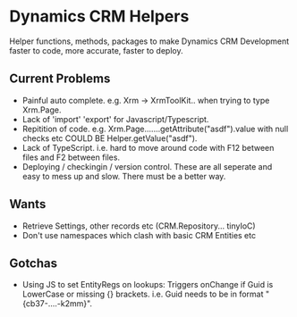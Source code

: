 # Dynamics CRM Helpers
Helper functions, methods, packages to make Dynamics CRM Development faster to code, more accurate, faster to deploy.

## Current Problems
- Painful auto complete. e.g. Xrm -> XrmToolKit.. when trying to type Xrm.Page.
- Lack of 'import' 'export' for Javascript/Typescript.
- Repitition of code. e.g. Xrm.Page.......getAttribute("asdf").value with null checks etc COULD BE Helper.getValue("asdf").
- Lack of TypeScript. i.e. hard to move around code with F12 between files and F2 between files.
- Deploying / checkingin / version control. These are all seperate and easy to mess up and slow. There must be a better way.

## Wants
- Retrieve Settings, other records etc (CRM.Repository... tinyIoC)
- Don't use namespaces which clash with basic CRM Entities etc

## Gotchas
- Using JS to set EntityRegs on lookups: Triggers onChange if Guid is LowerCase or missing {} brackets. i.e. Guid needs to be in format "{cb37-....-k2mm}".
